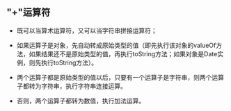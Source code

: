 ## "+"运算符
- 既可以当算术运算符，又可以当字符串拼接运算符；

- 如果运算子是对象，先自动转成原始类型的值（即先执行该对象的valueOf方法，如果结果还不是原始类型的值，再执行toString方法；如果对象是Date实例，则先执行toString方法）。
- 两个运算子都是原始类型的值以后，只要有一个运算子是字符串，则两个运算子都转为字符串，执行字符串连接运算。
- 否则，两个运算子都转为数值，执行加法运算。